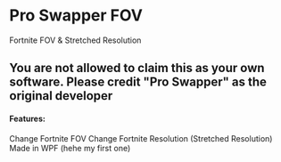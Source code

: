 # Pro Swapper FOV
Fortnite FOV &amp; Stretched Resolution


## You are not allowed to claim this as your own software. Please credit "Pro Swapper" as the original developer

#### Features:
Change Fortnite FOV
Change Fortnite Resolution (Stretched Resolution)
Made in WPF (hehe my first one)
